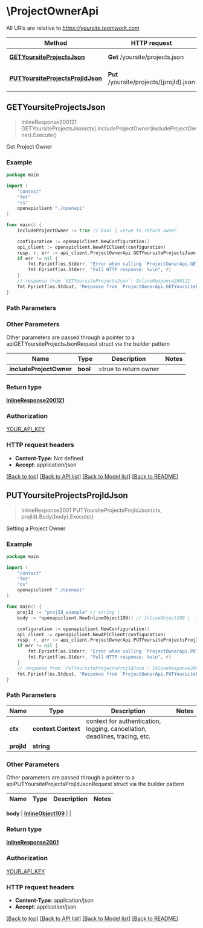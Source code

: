 # \ProjectOwnerApi

All URIs are relative to *https://yoursite.teamwork.com*

Method | HTTP request | Description
------------- | ------------- | -------------
[**GETYoursiteProjectsJson**](ProjectOwnerApi.md#GETYoursiteProjectsJson) | **Get** /yoursite/projects.json | Get Project Owner
[**PUTYoursiteProjectsProjIdJson**](ProjectOwnerApi.md#PUTYoursiteProjectsProjIdJson) | **Put** /yoursite/projects/{projId}.json | Setting a Project Owner



## GETYoursiteProjectsJson

> InlineResponse200121 GETYoursiteProjectsJson(ctx).IncludeProjectOwner(includeProjectOwner).Execute()

Get Project Owner



### Example

```go
package main

import (
    "context"
    "fmt"
    "os"
    openapiclient "./openapi"
)

func main() {
    includeProjectOwner := true // bool | =true to return owner

    configuration := openapiclient.NewConfiguration()
    api_client := openapiclient.NewAPIClient(configuration)
    resp, r, err := api_client.ProjectOwnerApi.GETYoursiteProjectsJson(context.Background()).IncludeProjectOwner(includeProjectOwner).Execute()
    if err != nil {
        fmt.Fprintf(os.Stderr, "Error when calling `ProjectOwnerApi.GETYoursiteProjectsJson``: %v\n", err)
        fmt.Fprintf(os.Stderr, "Full HTTP response: %v\n", r)
    }
    // response from `GETYoursiteProjectsJson`: InlineResponse200121
    fmt.Fprintf(os.Stdout, "Response from `ProjectOwnerApi.GETYoursiteProjectsJson`: %v\n", resp)
}
```

### Path Parameters



### Other Parameters

Other parameters are passed through a pointer to a apiGETYoursiteProjectsJsonRequest struct via the builder pattern


Name | Type | Description  | Notes
------------- | ------------- | ------------- | -------------
 **includeProjectOwner** | **bool** | &#x3D;true to return owner | 

### Return type

[**InlineResponse200121**](inline_response_200_121.md)

### Authorization

[YOUR_API_KEY](../README.md#YOUR_API_KEY)

### HTTP request headers

- **Content-Type**: Not defined
- **Accept**: application/json

[[Back to top]](#) [[Back to API list]](../README.md#documentation-for-api-endpoints)
[[Back to Model list]](../README.md#documentation-for-models)
[[Back to README]](../README.md)


## PUTYoursiteProjectsProjIdJson

> InlineResponse2001 PUTYoursiteProjectsProjIdJson(ctx, projId).Body(body).Execute()

Setting a Project Owner



### Example

```go
package main

import (
    "context"
    "fmt"
    "os"
    openapiclient "./openapi"
)

func main() {
    projId := "projId_example" // string | 
    body := *openapiclient.NewInlineObject109() // InlineObject109 |  (optional)

    configuration := openapiclient.NewConfiguration()
    api_client := openapiclient.NewAPIClient(configuration)
    resp, r, err := api_client.ProjectOwnerApi.PUTYoursiteProjectsProjIdJson(context.Background(), projId).Body(body).Execute()
    if err != nil {
        fmt.Fprintf(os.Stderr, "Error when calling `ProjectOwnerApi.PUTYoursiteProjectsProjIdJson``: %v\n", err)
        fmt.Fprintf(os.Stderr, "Full HTTP response: %v\n", r)
    }
    // response from `PUTYoursiteProjectsProjIdJson`: InlineResponse2001
    fmt.Fprintf(os.Stdout, "Response from `ProjectOwnerApi.PUTYoursiteProjectsProjIdJson`: %v\n", resp)
}
```

### Path Parameters


Name | Type | Description  | Notes
------------- | ------------- | ------------- | -------------
**ctx** | **context.Context** | context for authentication, logging, cancellation, deadlines, tracing, etc.
**projId** | **string** |  | 

### Other Parameters

Other parameters are passed through a pointer to a apiPUTYoursiteProjectsProjIdJsonRequest struct via the builder pattern


Name | Type | Description  | Notes
------------- | ------------- | ------------- | -------------

 **body** | [**InlineObject109**](InlineObject109.md) |  | 

### Return type

[**InlineResponse2001**](inline_response_200_1.md)

### Authorization

[YOUR_API_KEY](../README.md#YOUR_API_KEY)

### HTTP request headers

- **Content-Type**: application/json
- **Accept**: application/json

[[Back to top]](#) [[Back to API list]](../README.md#documentation-for-api-endpoints)
[[Back to Model list]](../README.md#documentation-for-models)
[[Back to README]](../README.md)

